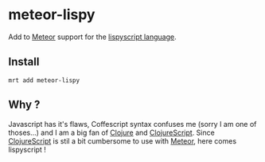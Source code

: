 # meteor-lispy

Add to [Meteor](http://meteor.com) support for the [lispyscript language](http://lispyscript.com).

## Install

`mrt add meteor-lispy`

## Why ?

Javascript has it's flaws, Coffescript syntax confuses me (sorry I am one of thoses...) and I am a big fan
of [Clojure](http://clojure.org) and [ClojureScript](https://github.com/clojure/clojurescript). 
Since [ClojureScript](https://github.com/clojure/clojurescript) is stil a bit cumbersome to use 
with [Meteor](http://meteor.com), here comes lispyscript !